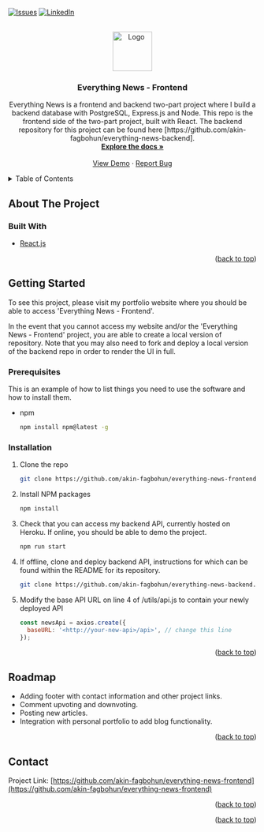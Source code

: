 <div id="top"></div>

[![Issues][issues-shield]][issues-url]
[![LinkedIn][linkedin-shield]][linkedin-url]

<!-- PROJECT LOGO -->
<br />
<div align="center">
  <a href="https://github.com/akin-fagbohun/everything-news-frontend">
    <img src="images/logo.png" alt="Logo" width="80" height="80">
  </a>

<h3 align="center">Everything News - Frontend</h3>

  <p align="center">
    Everything News is a frontend and backend two-part project where I build a backend database with PostgreSQL, Express.js and Node. This repo is the frontend side of the two-part project, built with React. The backend repository for this project can be found here [https://github.com/akin-fagbohun/everything-news-backend]. 
    <br />
    <a href="https://github.com/akin-fagbohun/everything-news-frontend"><strong>Explore the docs »</strong></a>
    <br />
    <br />
    <a href="https://github.com/akin-fagbohun/everything-news-frontend">View Demo</a>
    ·
    <a href="https://github.com/akin-fagbohun/everything-news-frontend/issues">Report Bug</a>
  </p>
</div>

<!-- TABLE OF CONTENTS -->
<details>
  <summary>Table of Contents</summary>
  <ol>
    <li>
      <a href="#about-the-project">About The Project</a>
      <ul>
        <li><a href="#built-with">Built With</a></li>
      </ul>
    </li>
    <li>
      <a href="#getting-started">Getting Started</a>
      <ul>
        <li><a href="#prerequisites">Prerequisites</a></li>
        <li><a href="#installation">Installation</a></li>
      </ul>
    </li>
    <li><a href="#usage">Usage</a></li>
    <li><a href="#roadmap">Roadmap</a></li>
    <li><a href="#contact">Contact</a></li>
  </ol>
</details>

<!-- ABOUT THE PROJECT -->

## About The Project

### Built With

- [React.js](https://reactjs.org/)

<p align="right">(<a href="#top">back to top</a>)</p>

<!-- GETTING STARTED -->

## Getting Started

To see this project, please visit my portfolio website where you should be able to access 'Everything News - Frontend'.

In the event that you cannot access my website and/or the 'Everything News - Frontend' project, you are able to create a local version of repository. Note that you may also need to fork and deploy a local version of the backend repo in order to render the UI in full.

### Prerequisites

This is an example of how to list things you need to use the software and how to install them.

- npm
  ```sh
  npm install npm@latest -g
  ```

### Installation

1. Clone the repo
   ```bash
   git clone https://github.com/akin-fagbohun/everything-news-frontend.git
   ```
2. Install NPM packages
   ```bash
   npm install
   ```
3. Check that you can access my backend API, currently hosted on Heroku. If online, you should be able to demo the project.
   ```bash
   npm run start
   ```
4. If offline, clone and deploy backend API, instructions for which can be found within the README for its repository.
   ```bash
   git clone https://github.com/akin-fagbohun/everything-news-backend.git
   ```
5. Modify the base API URL on line 4 of /utils/api.js to contain your newly deployed API
   ```js
   const newsApi = axios.create({
     baseURL: '<http://your-new-api>/api>', // change this line
   });
   ```

<p align="right">(<a href="#top">back to top</a>)</p>

<!-- ROADMAP -->

## Roadmap

- Adding footer with contact information and other project links.
- Comment upvoting and downvoting.
- Posting new articles.
- Integration with personal portfolio to add blog functionality.

<p align="right">(<a href="#top">back to top</a>)</p>

<!-- CONTACT -->

## Contact

Project Link: [https://github.com/akin-fagbohun/everything-news-frontend](https://github.com/akin-fagbohun/everything-news-frontend)

<p align="right">(<a href="#top">back to top</a>)</p>

<p align="right">(<a href="#top">back to top</a>)</p>

<!-- MARKDOWN LINKS & IMAGES -->
<!-- https://www.markdownguide.org/basic-syntax/#reference-style-links -->

[issues-shield]: https://img.shields.io/github/issues/akin-fagbohun/everything-news-frontend.svg?style=for-the-badge
[issues-url]: https://github.com/akin-fagbohun/everything-news-frontend/issues
[linkedin-shield]: https://img.shields.io/badge/-LinkedIn-black.svg?style=for-the-badge&logo=linkedin&colorB=555
[linkedin-url]: https://linkedin.com/in/akinfagohun
